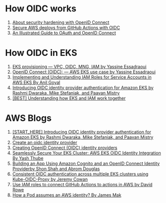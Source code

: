 
# How OIDC works
1. [About security hardening with OpenID Connect](https://docs.github.com/en/actions/deployment/security-hardening-your-deployments/about-security-hardening-with-openid-connect)
1. [Secure AWS deploys from GitHub Actions with OIDC](https://www.eliasbrange.dev/posts/secure-aws-deploys-from-github-actions-with-oidc/)
1. [An Illustrated Guide to OAuth and OpenID Connect](https://developer.okta.com/blog/2019/10/21/illustrated-guide-to-oauth-and-oidc)

# How OIDC in EKS

1. [EKS provisioning — VPC, OIDC, MNG, IAM by Yassine Essadraoui](https://medium.com/@yassine.essadraoui_78000/eks-provisioning-vpc-oidc-mng-iam-8d9cef7fcdcd)
1. [OpenID Connect (OIDC): — AWS EKS use case by Yassine Essadraoui](https://medium.com/@yassine.essadraoui_78000/openid-connect-oidc-aws-eks-use-case-a94af59be42b)
1. [Implementing and Understanding IAM Roles for Service Accounts in AWS EKS By Anil Goyal](https://medium.com/@anil.goyal0057/implementing-and-understanding-iam-roles-for-service-accounts-in-aws-eks-00e8fd2a0262)
1. [Introducing OIDC identity provider authentication for Amazon EKS by Rashmi Dwaraka, Mike Stefaniak, and Paavan Mistry ](https://aws.amazon.com/blogs/containers/introducing-oidc-identity-provider-authentication-amazon-eks/)
1. [[BEST] Understanding how EKS and IAM work together](https://www.padok.fr/en/blog/aws-eks-iam)

# AWS Blogs

1. [[START_HERE] Introducing OIDC identity provider authentication for Amazon EKS by Rashmi Dwaraka, Mike Stefaniak, and Paavan Mistry](https://aws.amazon.com/blogs/containers/introducing-oidc-identity-provider-authentication-amazon-eks/)
1. [Create an oidc identity provider](https://archive.eksworkshop.com/beginner/110_irsa/oidc-provider/)
1. [Creating OpenID Connect (OIDC) identity providers](https://docs.aws.amazon.com/IAM/latest/UserGuide/id_roles_providers_create_oidc.html)
1. [Seamlessly Secure Your EKS Cluster: AWS EKS OIDC Identity Integration By Yash Thube](https://medium.com/@thube09/seamlessly-secure-your-eks-cluster-aws-eks-oidc-identity-integration-7045abdc7d4c)
1. [Building an App Using Amazon Cognito and an OpenID Connect Identity Providerby Shon Shah and Abrom Douglas](https://aws.amazon.com/blogs/security/building-an-app-using-amazon-cognito-and-an-openid-connect-identity-provider/)
1. [Consistent OIDC authentication across multiple EKS clusters using Kube-OIDC-Proxy by Jeremy Cowan](https://aws.amazon.com/blogs/opensource/consistent-oidc-authentication-across-multiple-eks-clusters-using-kube-oidc-proxy/)
1. [Use IAM roles to connect GitHub Actions to actions in AWS by David Rowe](https://aws.amazon.com/blogs/security/use-iam-roles-to-connect-github-actions-to-actions-in-aws/)
1. [How a Pod assumes an AWS identity? By James Mak](https://medium.com/airwalk/how-a-pod-assumes-an-aws-identity-284fc6fda873)